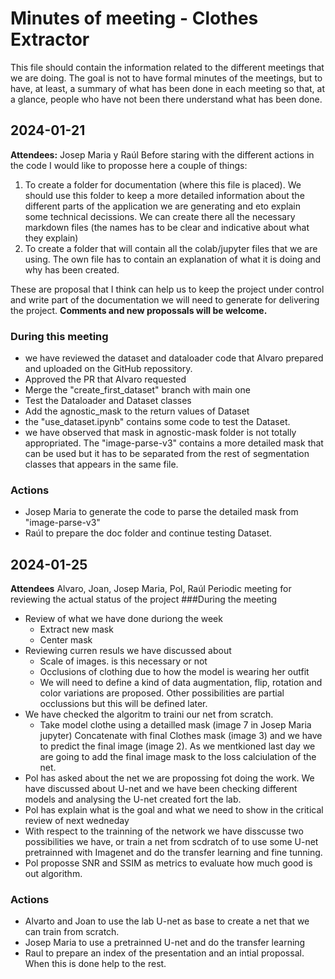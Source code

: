 # Minutes of meeting - Clothes Extractor
This file should contain the information related to the different meetings that we are doing. The goal is not to have formal minutes of the meetings, but to have, at least, a summary of what has been done in each meeting so that, at a glance, people who have not been there understand what has been done.
## 2024-01-21
**Attendees:** Josep Maria y Raúl
Before staring with the different actions in the code I would like to proposse here a couple of things:
1. To create a folder for documentation (where this file is placed). We should use this folder to keep a more detailed information about the different parts of the application we are generating and eto explain some technical decissions. We can create there all the necessary markdown files (the names has to be clear and indicative about what they explain)
2. To create a folder that will contain all the colab/jupyter files that we are using. The own file has to contain an explanation of what it is doing and why has been created.

These are proposal that I think can help us to keep the project under control and write part of the documentation we will need to generate for delivering the project. **Comments and new propossals will be welcome.**

### During this meeting
* we have reviewed the dataset and dataloader code that Alvaro prepared and uploaded on the GitHub repossitory.
* Approved the PR that Alvaro requested
* Merge the "create_first_dataset" branch with main one
* Test the Dataloader and Dataset classes
* Add the agnostic_mask to the return values of Dataset
* the "use_dataset.ipynb" contains some code to test the Dataset.
* we have observed that mask in agnostic-mask folder is not totally appropriated. The "image-parse-v3" contains a more detailed mask that can be used but it has to be separated from the rest of segmentation classes that appears in the same file.

### Actions
* Josep Maria to generate the code to parse the detailed mask from "image-parse-v3"
* Raúl to prepare the doc folder and continue testing Dataset.

## 2024-01-25
**Attendees** Alvaro, Joan, Josep Maria, Pol, Raúl
Periodic meeting for reviewing the actual status of the project
###During the meeting
* Review of what we have done duriong the week
  * Extract new mask
  * Center mask
* Reviewing curren resuls we have discussed about
  * Scale of images. is this necessary or not
  * Occlusions of clothing due to how the model is wearing her outfit
  * We will need to define a kind of data augmentation, flip, rotation and color variations are proposed. Other possibilities are partial occlussions but this will be defined later.
* We have checked the algoritm to traini our net from scratch.
  * Take model clothe using a detailled mask (image 7 in Josep Maria jupyter) Concatenate with final Clothes mask (image 3) and we have to predict the final image (image 2). As we mentkioned last day we are going to add the final image mask to the loss calciulation of the net.
* Pol has asked about the net we are propossing fot doing the work. We have discussed about U-net and we have been checking different models and analysing the U-net created fort the lab.
* Pol has explain what is the goal and what we need to show in  the critical review of next wedneday
* With respect to the trainning of the network we have disscusse two possibilities we have, or train a net from scdratch of to use some U-net pretrainned with Imagenet and do the transfer learning and fine tunning.
* Pol proposse SNR and SSIM as metrics to evaluate how much good is out algorithm.

### Actions
* Alvarto and Joan to use the lab U-net as base to create a net that we can train from scratch.
* Josep Maria to use a pretrainned U-net and do the transfer learning
* Raul to prepare an index of the presentation and an intial propossal. When this is done help to the rest.